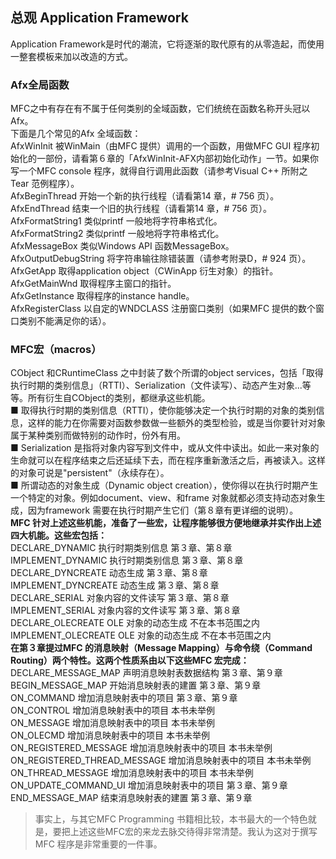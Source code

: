 ## 总观 Application Framework
Application Framework是时代的潮流，它将逐渐的取代原有的从零造起，而使用一整套模板来加以改造的方式。   
### Afx全局函数
MFC之中有存在有不属于任何类别的全域函数，它们统统在函数名称开头冠以Afx。   
下面是几个常见的Afx 全域函数：   
AfxWinInit 被WinMain（由MFC 提供）调用的一个函数，用做MFC GUI
程序初始化的一部份，请看第６章的「AfxWinInit-AFX内部初始化动作」一节。如果你写一个MFC console 程序，就得自行调用此函数（请参考Visual C++ 所附之Tear 范例程序）。   
AfxBeginThread 开始一个新的执行线程（请看第14 章，# 756 页）。   
AfxEndThread 结束一个旧的执行线程（请看第14 章，# 756 页）。   
AfxFormatString1 类似printf 一般地将字符串格式化。   
AfxFormatString2 类似printf 一般地将字符串格式化。   
AfxMessageBox 类似Windows API 函数MessageBox。    
AfxOutputDebugString 将字符串输往除错装置（请参考附录D，# 924 页）。   
AfxGetApp 取得application object（CWinApp 衍生对象）的指针。   
AfxGetMainWnd 取得程序主窗口的指针。   
AfxGetInstance 取得程序的instance handle。    
AfxRegisterClass 以自定的WNDCLASS 注册窗口类别（如果MFC 提供的数个窗口类别不能满足你的话）。    
### MFC宏（macros）
CObject 和CRuntimeClass 之中封装了数个所谓的object services，包括「取得执行时期的类别信息」（RTTI）、Serialization（文件读写）、动态产生对象...等等。所有衍生自CObject的类别，都继承这些机能。  
■ 取得执行时期的类别信息（RTTI），使你能够决定一个执行时期的对象的类别信息，这样的能力在你需要对函数参数做一些额外的类型检验，或是当你要针对对象属于某种类别而做特别的动作时，份外有用。    
■ Serialization 是指将对象内容写到文件中，或从文件中读出。如此一来对象的生命就可以在程序结束之后还延续下去，而在程序重新激活之后，再被读入。这样的对象可说是"persistent"（永续存在）。    
■ 所谓动态的对象生成（Dynamic object creation），使你得以在执行时期产生一个特定的对象。例如document、view、和frame 对象就都必须支持动态对象生成，因为framework 需要在执行时期产生它们（第８章有更详细的说明）。    
**MFC 针对上述这些机能，准备了一些宏，让程序能够很方便地继承并实作出上述四大机能。这些宏包括：**   
DECLARE\_DYNAMIC 执行时期类别信息 第３章、第８章  
IMPLEMENT\_DYNAMIC 执行时期类别信息 第３章、第８章    
DECLARE\_DYNCREATE 动态生成 第３章、第８章   
IMPLEMENT\_DYNCREATE 动态生成 第３章、第８章   
DECLARE\_SERIAL 对象内容的文件读写 第３章、第８章   
IMPLEMENT\_SERIAL 对象内容的文件读写 第３章、第８章   
DECLARE\_OLECREATE OLE 对象的动态生成 不在本书范围之内   
IMPLEMENT\_OLECREATE OLE 对象的动态生成 不在本书范围之内      
**在第３章提过MFC 的消息映射（Message Mapping）与命令绕（Command Routing）两个特性。这两个性质系由以下这些MFC 宏完成：**   
DECLARE\_MESSAGE\_MAP 声明消息映射表数据结构 第３章、第９章   
BEGIN\_MESSAGE_MAP 开始消息映射表的建置 第３章、第９章   
ON\_COMMAND 增加消息映射表中的项目 第３章、第９章   
ON\_CONTROL 增加消息映射表中的项目 本书未举例    
ON\_MESSAGE 增加消息映射表中的项目 本书未举例   
ON\_OLECMD 增加消息映射表中的项目 本书未举例   
ON\_REGISTERED\_MESSAGE 增加消息映射表中的项目 本书未举例    
ON\_REGISTERED\_THREAD\_MESSAGE 增加消息映射表中的项目 本书未举例   
ON\_THREAD\_MESSAGE 增加消息映射表中的项目 本书未举例  
ON\_UPDATE\_COMMAND\_UI 增加消息映射表中的项目 第３章、第９章    
END\_MESSAGE\_MAP 结束消息映射表的建置 第３章、第９章    
> 事实上，与其它MFC Programming 书籍相比较，本书最大的一个特色就是，要把上述这些MFC宏的来龙去脉交待得非常清楚。我认为这对于撰写MFC 程序是非常重要的一件事。    